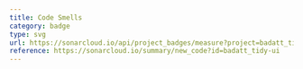 ```yaml
---
title: Code Smells
category: badge
type: svg
url: https://sonarcloud.io/api/project_badges/measure?project=badatt_tidy-ui&metric=code_smells
reference: https://sonarcloud.io/summary/new_code?id=badatt_tidy-ui
---
```

